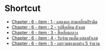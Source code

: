 # Shortcut

 - [Chapter : 6 - item : 1 - แสดงผล สามเหลี่ยมปิรามิด][no1]
 - [Chapter : 6 - item : 2 - รูปสี่เหลี่ยม ตัวเลข][no2]
 - [Chapter : 6 - item : 3 - สี่เหลี่ยมกลวง][no3]
 - [Chapter : 6 - item : 4 - รับจำนวนเต็ม แสดงตัวเลข][no4]
 - [Chapter : 6 - item : 5 - ผลรวมของผลต่าง 5 จำนวน][no5]


[no1]: ./01.md
[no2]: ./02.md
[no3]: ./03.md
[no4]: ./04.md
[no5]: ./05.md

